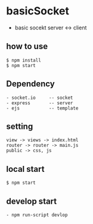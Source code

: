 # basicSocket
- basic socekt server <-> client 

## how to use
```
$ npm install
$ npm start
```

## Dependency
```
- socket.io     -- socket 
- express       -- server
- ejs           -- template
```

## setting 
```
view -> views -> index.html
router -> router -> main.js
public -> css, js 
```

## local start
```
$ npm start
```

## develop start
```
- npm run-script devlop
```
